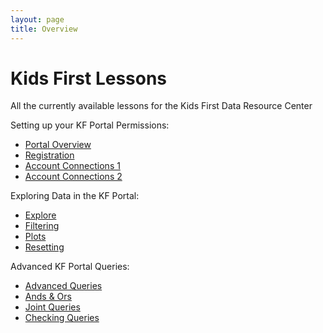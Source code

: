 ```yaml
---
layout: page
title: Overview
---
```


Kids First Lessons
==================

All the currently available lessons for the Kids First Data
Resource Center

Setting up your KF Portal Permissions:

  - [Portal Overview](Setting-up-your-KF-Portal-Permissions/KF_1_PortalOverview.md)
  - [Registration](Setting-up-your-KF-Portal-Permissions/KF_2_Registration.md)
  - [Account Connections 1](Setting-up-your-KF-Portal-Permissions/KF_3_AccountConnections.md)
  - [Account Connections 2](Setting-up-your-KF-Portal-Permissions/KF_4_AccessConnections.md)

Exploring Data in the KF Portal:

  - [Explore](Exploring-Data-in-the-KF-Portal/KF_5_Explore.md)
  - [Filtering](Exploring-Data-in-the-KF-Portal/KF_6_Filtering.md)
  - [Plots](Exploring-Data-in-the-KF-Portal/KF_7_Plots.md)
  - [Resetting](Exploring-Data-in-the-KF-Portal/KF_8_Resetting.md)

Advanced KF Portal Queries:

  - [Advanced Queries](Advanced-KF-Portal-Queries/KF_9_AdvancedQuery.md)
  - [Ands & Ors](Advanced-KF-Portal-Queries/KF_10_AndOr.md)
  - [Joint Queries](Advanced-KF-Portal-Queries/KF_11_JointQuery.md)
  - [Checking Queries](Advanced-KF-Portal-Queries/KF_12_CheckingQueries.md)
